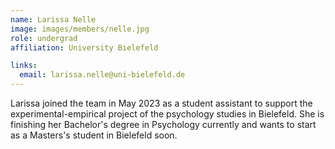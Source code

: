 ```yaml
---
name: Larissa Nelle
image: images/members/nelle.jpg
role: undergrad
affiliation: University Bielefeld

links:
  email: larissa.nelle@uni-bielefeld.de
---
```


Larissa joined the team in May 2023 as a student assistant to support the experimental-empirical project of the psychology studies in Bielefeld. She is finishing her Bachelor's degree in Psychology currently and wants to start as a Masters's student in Bielefeld soon.


